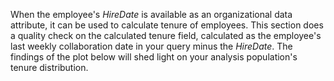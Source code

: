 
When the employee's *HireDate* is available as an organizational data attribute, it can be used to calculate tenure of employees. This section does a quality check on the calculated tenure field, calculated as the employee's last weekly collaboration date in your query minus the *HireDate*. The findings of the plot below will shed light on your analysis population's tenure distribution.   

